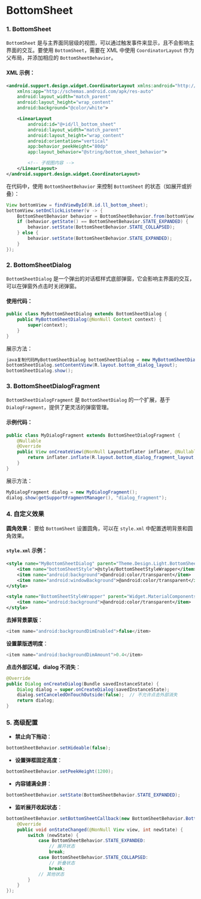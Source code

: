# BottomSheet

### 1.  **BottomSheet**

`BottomSheet` 是与主界面同层级的视图，可以通过触发事件来显示，且不会影响主界面的交互。要使用 `BottomSheet`，需要在 XML 中使用 `CoordinatorLayout` 作为父布局，并添加相应的 `BottomSheetBehavior`。

#### XML 示例：

```xml
<android.support.design.widget.CoordinatorLayout xmlns:android="http://schemas.android.com/apk/res/android"
    xmlns:app="http://schemas.android.com/apk/res-auto"
    android:layout_width="match_parent"
    android:layout_height="wrap_content"
    android:background="@color/white">

    <LinearLayout
        android:id="@+id/ll_bottom_sheet"
        android:layout_width="match_parent"
        android:layout_height="wrap_content"
        android:orientation="vertical"
        app:behavior_peekHeight="80dp"
        app:layout_behavior="@string/bottom_sheet_behavior">

        <!-- 子视图内容 -->
    </LinearLayout>
</android.support.design.widget.CoordinatorLayout>
```

在代码中，使用 `BottomSheetBehavior` 来控制 `BottomSheet` 的状态（如展开或折叠）：

```java
View bottomView = findViewById(R.id.ll_bottom_sheet);
bottomView.setOnClickListener(v -> {
    BottomSheetBehavior behavior = BottomSheetBehavior.from(bottomView);
    if (behavior.getState() == BottomSheetBehavior.STATE_EXPANDED) {
        behavior.setState(BottomSheetBehavior.STATE_COLLAPSED);
    } else {
        behavior.setState(BottomSheetBehavior.STATE_EXPANDED);
    }
});
```

### 2. **BottomSheetDialog**

`BottomSheetDialog` 是一个弹出的对话框样式底部弹窗，它会影响主界面的交互，可以在弹窗外点击时关闭弹窗。

#### 使用代码：

```java
public class MyBottomSheetDialog extends BottomSheetDialog {
    public MyBottomSheetDialog(@NonNull Context context) {
        super(context);
    }
}
```

展示方法：

```java
java复制代码MyBottomSheetDialog bottomSheetDialog = new MyBottomSheetDialog(this);
bottomSheetDialog.setContentView(R.layout.bottom_dialog_layout);
bottomSheetDialog.show();
```

### 3. **BottomSheetDialogFragment**

`BottomSheetDialogFragment` 是 `BottomSheetDialog` 的一个扩展，基于 `DialogFragment`，提供了更灵活的弹窗管理。

#### 示例代码：

```java
public class MyDialogFragment extends BottomSheetDialogFragment {
    @Nullable
    @Override
    public View onCreateView(@NonNull LayoutInflater inflater, @Nullable ViewGroup container, @Nullable Bundle savedInstanceState) {
        return inflater.inflate(R.layout.bottom_dialog_fragment_layout, container, false);
    }
}
```

展示方法：

```java
MyDialogFragment dialog = new MyDialogFragment();
dialog.show(getSupportFragmentManager(), "dialog_fragment");
```

### 4. **自定义效果**

**圆角效果**： 要给 `BottomSheet` 设置圆角，可以在 `style.xml` 中配置透明背景和圆角效果。

#### `style.xml` 示例：

```xml
<style name="MyBottomSheetDialog" parent="Theme.Design.Light.BottomSheetDialog">
    <item name="bottomSheetStyle">@style/BottomSheetStyleWrapper</item>
    <item name="android:background">@android:color/transparent</item>
    <item name="android:windowBackground">@android:color/transparent</item>
</style>

<style name="BottomSheetStyleWrapper" parent="Widget.MaterialComponents.BottomSheet.Modal">
    <item name="android:background">@android:color/transparent</item>
</style>
```

**去掉背景蒙版**：

```java
<item name="android:backgroundDimEnabled">false</item>
```

**设置蒙版透明度**：

```java
<item name="android:backgroundDimAmount">0.4</item>
```

**点击外部区域，dialog 不消失**：

```java
@Override
public Dialog onCreateDialog(Bundle savedInstanceState) {
    Dialog dialog = super.onCreateDialog(savedInstanceState);
    dialog.setCanceledOnTouchOutside(false);  // 不允许点击外部消失
    return dialog;
}
```

### 5. **高级配置**

- **禁止向下拖动**：

```java
bottomSheetBehavior.setHideable(false);
```

- **设置弹框固定高度**：

```java
bottomSheetBehavior.setPeekHeight(1200);
```

- **内容铺满全屏**：

```java
bottomSheetBehavior.setState(BottomSheetBehavior.STATE_EXPANDED);
```

- **监听展开收起状态**：

```java
bottomSheetBehavior.setBottomSheetCallback(new BottomSheetBehavior.BottomSheetCallback() {
    @Override
    public void onStateChanged(@NonNull View view, int newState) {
        switch (newState) {
            case BottomSheetBehavior.STATE_EXPANDED:
                // 展开状态
                break;
            case BottomSheetBehavior.STATE_COLLAPSED:
                // 折叠状态
                break;
            // 其他状态
        }
    }
});
```



